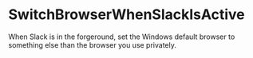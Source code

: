 # SwitchBrowserWhenSlackIsActive
When Slack is in the forgeround, set the Windows default browser to something else than the browser you use privately.
